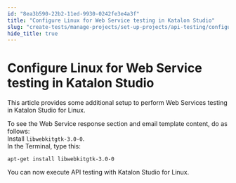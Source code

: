 ```yaml
---
id: "8ea3b590-22b2-11ed-9930-0242fe3e4a3f"
title: "Configure Linux for Web Service testing in Katalon Studio"
slug: "create-tests/manage-projects/set-up-projects/api-testing/configure-linux-for-web-service-testing-in-katalon-studio"
hide_title: true
---
```


# <a id="task-3459" class="anchor_top_offset"/><a id="ariaid-title1" class="anchor_top_offset"/>Configure Linux for Web Service testing in <span xmlns="http://www.w3.org/1999/xhtml" className="ph">Katalon Studio</span> 

<p xmlns="http://www.w3.org/1999/xhtml" className="shortdesc">This article provides some additional setup to perform Web Services testing in <span className="ph">Katalon Studio</span> for Linux.</p> 
<section xmlns="http://www.w3.org/1999/xhtml" className="section context">To see the Web Service response section and email template content, do as follows:</section> 
<div xmlns="http://www.w3.org/1999/xhtml" className="li step p"><span className="ph cmd">Install <code className="ph codeph">libwebkitgtk-3.0-0</code>.</span><div className="itemgroup tutorialinfo">In the Terminal, type this:<pre className="pre codeblock"><code>apt-get install libwebkitgtk-3.0-0</code></pre></div></div>
<section xmlns="http://www.w3.org/1999/xhtml" className="section result">You can now execute API testing with <span className="ph">Katalon Studio</span> for Linux.</section> 
